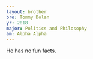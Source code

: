 ```yaml
---
layout: brother
bro: Tommy Dolan
yr: 2018
major: Politics and Philosophy
am: Alpha Alpha
---
```

He has no fun facts.